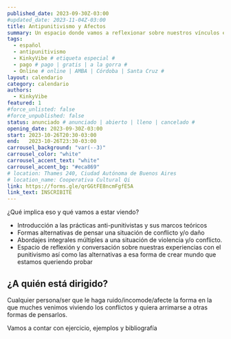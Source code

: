 ```yaml
---
published_date: 2023-09-30Z-03:00
#updated_date: 2023-11-04Z-03:00
title: Antipunitivismo y Afectos
summary: Un espacio donde vamos a reflexionar sobre nuestros vínculos e intentar armar entre todes herramientas que nos permitan pensar y sentir los conflictos intra vinculares desde otras latitudes, tal vez llegando a distintos desenlaces y soluciones.
tags:
  - español
  - antipunitivismo
  - KinkyVibe # etiqueta especial #
  - pago # pago | gratis | a la gorra #
  - Online # online | AMBA | Córdoba | Santa Cruz #
layout: calendario
category: calendario
authors:
  - KinkyVibe
featured: 1
#force_unlisted: false
#force_unpublished: false
status: anunciado # anunciado | abierto | lleno | cancelado #
opening_date: 2023-09-30Z-03:00
start: 2023-10-26T20:30-03:00
end:   2023-10-26T23:30-03:00
carrousel_background: "var(--3)"
carrousel_color: "white"
carrousel_accent_text: "white"
carrousel_accent_bg: "#eca869"
# location: Thames 240, Ciudad Autónoma de Buenos Aires
# location_name: Cooperativa Cultural Qi
link: https://forms.gle/qrGGtFE8ncmFgfE5A
link_text: INSCRIBITE
---
```



¿Qué implica eso y qué vamos a estar viendo?
- Introducción a las prácticas anti-punitivistas y sus marcos teóricos
- Formas alternativas de pensar una situación de conflicto y/o daño 
- Abordajes integrales múltiples a una situación de violencia y/o conflicto.
- Espacio de reflexión y conversación sobre nuestras experiencias con el punitivismo así como las alternativas a esa forma de crear mundo que estamos queriendo probar 


## ¿A quién está dirigido? ##

Cualquier persona/ser que le haga ruido/incomode/afecte la forma en la que muches venimos viviendo los conflictos y quiera arrimarse a otras formas de pensarlos. 

Vamos a contar con ejercicio, ejemplos y bibliografía
